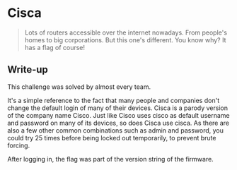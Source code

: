 # Cisca

> Lots of routers accessible over the internet nowadays. From people's homes to big corporations. But this one's different. You know why? It has a flag of course!

## Write-up

This challenge was solved by almost every team.

It's a simple reference to the fact that many people and companies don't change the default login of many of their devices. Cisca is a parody version of the company name Cisco. Just like Cisco uses cisco as default username and password on many of its devices, so does Cisca use cisca. As there are also a few other common combinations such as admin and password, you could try 25 times before being locked out temporarily, to prevent brute forcing.

After logging in, the flag was part of the version string of the firmware.
